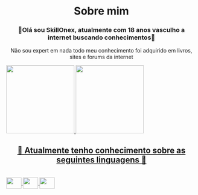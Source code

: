 <h1 align="center">Sobre mim</h1>
<h3 align="center">🚀Olá sou SkillOnex, atualmente com 18 anos vasculho a internet buscando conhecimentos🚀</h3>
<p align="center">Não sou expert em nada todo meu conhecimento foi adquirido em livros, sites e forums da internet</p>

<div>
  <a href="https://github.com/SkillOnex">
  <img height="180em" src="https://github-readme-stats.vercel.app/api?username=SkillOnex&show_icons=true&theme=dark&include_all_commits=true&count_private=true"/>
  <img height="180em" src="https://github-readme-stats.vercel.app/api/top-langs/?username=SkillOnex&layout=compact&langs_count=7&theme=dark"/>
</div>
  
  ##
  
<div>
  <h2 align="center">🚀 Atualmente tenho conhecimento sobre as seguintes linguagens  🚀</h2>
</div>
  
<div style="display: inline_block"><br>
  <img align="center" height="30" width="40" src="https://icongr.am/devicon/csharp-original.svg?size=128&color=currentColor">
  <img align="center" height="30" width="40" src="https://cdn.jsdelivr.net/gh/devicons/devicon/icons/cplusplus/cplusplus-original.svg">
  <img align="center" height="30" width="40" src="https://cdn.jsdelivr.net/gh/devicons/devicon/icons/lua/lua-original.svg">
</div>
